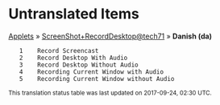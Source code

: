 # Untranslated Items
[Applets](../../../README.md) &#187; [ScreenShot+RecordDesktop@tech71](../README.md) &#187; **Danish (da)**

       1	Record Screencast
       2	Record Desktop With Audio
       3	Record Desktop Without Audio
       4	Recording Current Window with Audio
       5	Recording Current Window without Audio

<sup>This translation status table was last updated on 2017-09-24, 02:30 UTC.</sup>
